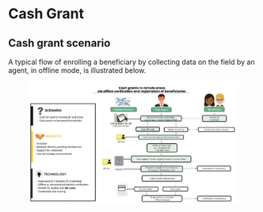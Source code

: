 # Cash Grant

## Cash grant scenario

A typical flow of enrolling a beneficiary by collecting data on the field by an agent, in offline mode, is illustrated below.

<figure><img src="../../.gitbook/assets/image (14).png" alt=""><figcaption></figcaption></figure>
